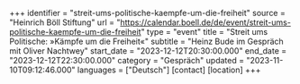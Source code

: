 +++
identifier = "streit-ums-politische-kaempfe-um-die-freiheit"
source = "Heinrich Böll Stiftung"
url = "https://calendar.boell.de/de/event/streit-ums-politische-kaempfe-um-die-freiheit"
type = "event"
title = "Streit ums Politische: »Kämpfe um die Freiheit«"
subtitle = "Heinz Bude im Gespräch mit Oliver Nachtwey"
start_date = "2023-12-12T20:30:00.000"
end_date = "2023-12-12T22:30:00.000"
category = "Gespräch"
updated = "2023-11-10T09:12:46.000"
languages = ["Deutsch"]
[contact]
[location]
+++